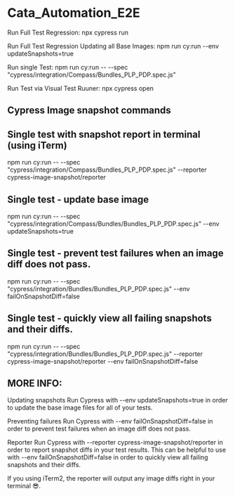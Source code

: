 # Cata_Automation_E2E

Run Full Test Regression: npx cypress run

Run Full Test Regression Updating all Base Images: npm run cy:run  --env updateSnapshots=true

Run single Test: npm run cy:run --  --spec "cypress/integration/Compass/Bundles_PLP_PDP.spec.js"

Run Test via Visual Test Ruuner: npx cypress open


Cypress Image snapshot commands
---------------------------------

Single test with snapshot report in terminal (using iTerm)
----------------------------------------------------
npm run cy:run --  --spec "cypress/integration/Compass/Bundles_PLP_PDP.spec.js" --reporter cypress-image-snapshot/reporter

Single test - update base image
-------------------------------------
npm run cy:run --  --spec "cypress/integration/Compass/Bundles/Bundles_PLP_PDP.spec.js" --env updateSnapshots=true

Single test - prevent test failures when an image diff does not pass.
-------------------------------------
npm run cy:run --  --spec "cypress/integration/Bundles/Bundles_PLP_PDP.spec.js" --env failOnSnapshotDiff=false

Single test - quickly view all failing snapshots and their diffs.
-------------------------------------
npm run cy:run --  --spec "cypress/integration/Bundles/Bundles_PLP_PDP.spec.js" --reporter cypress-image-snapshot/reporter --env failOnSnapshotDiff=false


MORE INFO:
-----
Updating snapshots
Run Cypress with --env updateSnapshots=true in order to update the base image files for all of your tests.

Preventing failures
Run Cypress with --env failOnSnapshotDiff=false in order to prevent test failures when an image diff does not pass.

Reporter
Run Cypress with --reporter cypress-image-snapshot/reporter in order to report snapshot diffs in your test results. This can be helpful to use with --env failOnSnapshotDiff=false in order to quickly view all failing snapshots and their diffs.

If you using iTerm2, the reporter will output any image diffs right in your terminal 😎.
